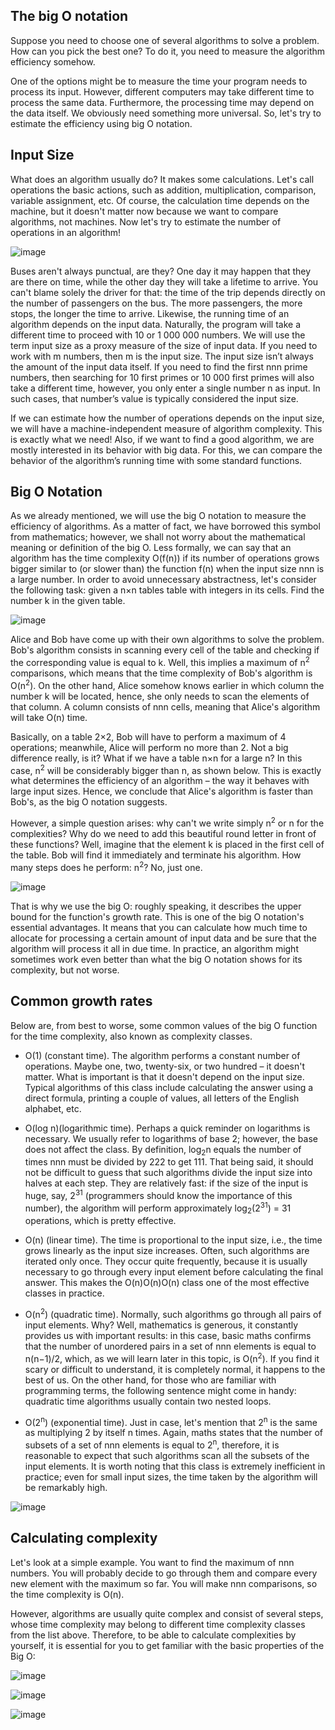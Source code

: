 ## The big O notation 
Suppose you need to choose one of several algorithms to solve a problem. How can you pick the best one? To do it, you need to measure the algorithm efficiency somehow.

One of the options might be to measure the time your program needs to process its input. However, different computers may take different time to process the same data. Furthermore, the processing time may depend on the data itself. We obviously need something more universal. So, let's try to estimate the efficiency using big O notation.

## Input Size
What does an algorithm usually do? It makes some calculations. Let's call operations the basic actions, such as addition, multiplication, comparison, variable assignment, etc. Of course, the calculation time depends on the machine, but it doesn't matter now because we want to compare algorithms, not machines. Now let's try to estimate the number of operations in an algorithm!

![image](https://user-images.githubusercontent.com/92832451/187607543-208b4685-83eb-4d4a-9281-d2fec68e0ad4.png)


Buses aren't always punctual, are they? One day it may happen that they are there on time, while the other day they will take a lifetime to arrive. You can't blame solely the driver for that: the time of the trip depends directly on the number of passengers on the bus. The more passengers, the more stops, the longer the time to arrive. Likewise, the running time of an algorithm depends on the input data. Naturally, the program will take a different time to proceed with 10 or 1 000 000 numbers. We will use the term input size as a proxy measure of the size of input data. If you need to work with m numbers, then m is the input size. The input size isn’t always the amount of the input data itself. If you need to find the first nnn prime numbers, then searching for 10 first primes or 10 000 first primes will also take a different time, however, you only enter a single number n as input. In such cases, that number’s value is typically considered the input size.


If we can estimate how the number of operations depends on the input size, we will have a machine-independent measure of algorithm complexity. This is exactly what we need! Also, if we want to find a good algorithm, we are mostly interested in its behavior with big data. For this, we can compare the behavior of the algorithm’s running time with some standard functions.

## Big O Notation
As we already mentioned, we will use the big O notation to measure the efficiency of algorithms. As a matter of fact, we have borrowed this symbol from mathematics; however, we shall not worry about the mathematical meaning or definition of the big O. Less formally, we can say that an algorithm has the time complexity O(f(n)) if its number of operations grows bigger similar to (or slower than) the function f(n) when the input size nnn is a large number. In order to avoid unnecessary abstractness, let's consider the following task: given a n×n tables table with integers in its cells. Find the number k in the given table.

![image](https://user-images.githubusercontent.com/92832451/187607807-ce3e539a-a140-4e15-baea-21ea749d1d6a.png)


Alice and Bob have come up with their own algorithms to solve the problem. Bob's algorithm consists in scanning every cell of the table and checking if the corresponding value is equal to k. Well, this implies a maximum of n<sup>2</sup> comparisons, which means that the time complexity of Bob's algorithm is O(n<sup>2</sup>). On the other hand, Alice somehow knows earlier in which column the number k will be located, hence, she only needs to scan the elements of that column. A column consists of nnn cells, meaning that Alice's algorithm will take O(n) time.

Basically, on a table 2×2, Bob will have to perform a maximum of 4 operations; meanwhile, Alice will perform no more than 2. Not a big difference really, is it? What if we have a table n×n for a large n? In this case, n<sup>2</sup> will be considerably bigger than n, as shown below. This is exactly what determines the efficiency of an algorithm – the way it behaves with large input sizes. Hence, we conclude that Alice's algorithm is faster than Bob's, as the big O notation suggests.

However, a simple question arises: why can't we write simply n<sup>2</sup> or n for the complexities? Why do we need to add this beautiful round letter in front of these functions? Well, imagine that the element k is placed in the first cell of the table. Bob will find it immediately and terminate his algorithm. How many steps does he perform: n<sup>2</sup>? No, just one.


![image](https://user-images.githubusercontent.com/92832451/187607930-71a80e91-1cfa-4cfa-ac8d-843e8ef3c528.png)

That is why we use the big O: roughly speaking, it describes the upper bound for the function's growth rate. This is one of the big O notation's essential advantages. It means that you can calculate how much time to allocate for processing a certain amount of input data and be sure that the algorithm will process it all in due time. In practice, an algorithm might sometimes work even better than what the big O notation shows for its complexity, but not worse.

## Common growth rates

Below are, from best to worse, some common values of the big O function for the time complexity, also known as complexity classes.

- O(1) (constant time). The algorithm performs a constant number of operations. Maybe one, two, twenty-six, or two hundred – it doesn't matter. What is important is that it doesn't depend on the input size. Typical algorithms of this class include calculating the answer using a direct formula, printing a couple of values, all letters of the English alphabet, etc.

- O(log ⁡n)(logarithmic time). Perhaps a quick reminder on logarithms is necessary. We usually refer to logarithms of base 2; however, the base does not affect the class. By definition, log<sub>2</sub>n equals the number of times nnn must be divided by 222 to get 111. That being said, it should not be difficult to guess that such algorithms divide the input size into halves at each step. They are relatively fast: if the size of the input is huge, say, 2<sup>31</sup> (programmers should know the importance of this number), the algorithm will perform approximately log<sub>2</sub>(2<sup>31</sup>) = 31 operations, which is pretty effective.

- O(n) (linear time). The time is proportional to the input size, i.e., the time grows linearly as the input size increases. Often, such algorithms are iterated only once. They occur quite frequently, because it is usually necessary to go through every input element before calculating the final answer. This makes the O(n)O(n)O(n) class one of the most effective classes in practice.

- O(n<sup>2</sup>) (quadratic time). Normally, such algorithms go through all pairs of input elements. Why? Well, mathematics is generous, it constantly provides us with important results: in this case, basic maths confirms that the number of unordered pairs in a set of nnn elements is equal to n(n−1)/2, which, as we will learn later in this topic, is O(n<sup>2</sup>). If you find it scary or difficult to understand, it is completely normal, it happens to the best of us. On the other hand, for those who are familiar with programming terms, the following sentence might come in handy: quadratic time algorithms usually contain two nested loops.

- O(2<sup>n</sup>) (exponential time). Just in case, let's mention that 2<sup>n</sup> is the same as multiplying 2 by itself n times. Again, maths states that the number of subsets of a set of nnn elements is equal to 2<sup>n</sup>, therefore, it is reasonable to expect that such algorithms scan all the subsets of the input elements. It is worth noting that this class is extremely inefficient in practice; even for small input sizes, the time taken by the algorithm will be remarkably high.

![image](https://user-images.githubusercontent.com/92832451/187609538-c4163a22-fdc7-4a6b-a8b7-6a0a9de25a24.png)


## Calculating complexity

Let's look at a simple example. You want to find the maximum of nnn numbers. You will probably decide to go through them and compare every new element with the maximum so far. You will make nnn comparisons, so the time complexity is O(n).

However, algorithms are usually quite complex and consist of several steps, whose time complexity may belong to different time complexity classes from the list above. Therefore, to be able to calculate complexities by yourself, it is essential for you to get familiar with the basic properties of the Big O:

![image](https://user-images.githubusercontent.com/92832451/187609618-460dcbff-fe3c-49a4-b8bb-5bfb67d40a8c.png)

![image](https://user-images.githubusercontent.com/92832451/187609653-a523ac1f-3bca-4b0e-965d-3965d4c649fb.png)


![image](https://user-images.githubusercontent.com/92832451/187609680-faf4c775-5442-4b6c-80b9-b5a1d58d5d66.png)

